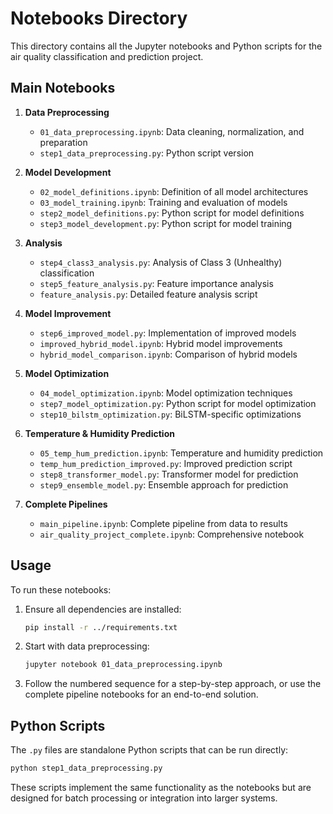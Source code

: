 # Notebooks Directory

This directory contains all the Jupyter notebooks and Python scripts for the air quality classification and prediction project.

## Main Notebooks

1. **Data Preprocessing**
   - `01_data_preprocessing.ipynb`: Data cleaning, normalization, and preparation
   - `step1_data_preprocessing.py`: Python script version

2. **Model Development**
   - `02_model_definitions.ipynb`: Definition of all model architectures
   - `03_model_training.ipynb`: Training and evaluation of models
   - `step2_model_definitions.py`: Python script for model definitions
   - `step3_model_development.py`: Python script for model training

3. **Analysis**
   - `step4_class3_analysis.py`: Analysis of Class 3 (Unhealthy) classification
   - `step5_feature_analysis.py`: Feature importance analysis
   - `feature_analysis.py`: Detailed feature analysis script

4. **Model Improvement**
   - `step6_improved_model.py`: Implementation of improved models
   - `improved_hybrid_model.ipynb`: Hybrid model improvements
   - `hybrid_model_comparison.ipynb`: Comparison of hybrid models

5. **Model Optimization**
   - `04_model_optimization.ipynb`: Model optimization techniques
   - `step7_model_optimization.py`: Python script for model optimization
   - `step10_bilstm_optimization.py`: BiLSTM-specific optimizations

6. **Temperature & Humidity Prediction**
   - `05_temp_hum_prediction.ipynb`: Temperature and humidity prediction
   - `temp_hum_prediction_improved.py`: Improved prediction script
   - `step8_transformer_model.py`: Transformer model for prediction
   - `step9_ensemble_model.py`: Ensemble approach for prediction

7. **Complete Pipelines**
   - `main_pipeline.ipynb`: Complete pipeline from data to results
   - `air_quality_project_complete.ipynb`: Comprehensive notebook

## Usage

To run these notebooks:

1. Ensure all dependencies are installed:
   ```bash
   pip install -r ../requirements.txt
   ```

2. Start with data preprocessing:
   ```bash
   jupyter notebook 01_data_preprocessing.ipynb
   ```

3. Follow the numbered sequence for a step-by-step approach, or use the complete pipeline notebooks for an end-to-end solution.

## Python Scripts

The `.py` files are standalone Python scripts that can be run directly:

```bash
python step1_data_preprocessing.py
```

These scripts implement the same functionality as the notebooks but are designed for batch processing or integration into larger systems.